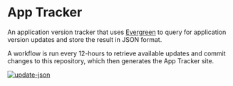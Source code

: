 # App Tracker

An application version tracker that uses [Evergreen](https://stealthpuppy.com/evergreen) to query for application version updates and store the result in JSON format.

A workflow is run every 12-hours to retrieve available updates and commit changes to this repository, which then generates the App Tracker site.

[![update-json](https://github.com/aaronparker/apptracker/actions/workflows/update-json.yml/badge.svg?branch=main&event=schedule)](https://github.com/aaronparker/apptracker/actions/workflows/update-json.yml)
